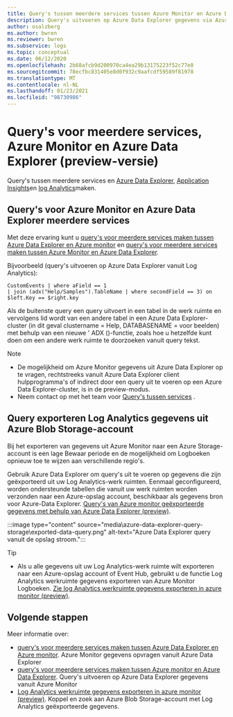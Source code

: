 ```yaml
---
title: Query's tussen meerdere services tussen Azure Monitor en Azure Data Explorer (preview-versie)
description: Query's uitvoeren op Azure Data Explorer gegevens via Azure Log Analytics-hulpprogram ma's omgekeerd, zodat u al uw gegevens op één plek kunt samen voegen en analyseren.
author: osalzberg
ms.author: bwren
ms.reviewer: bwren
ms.subservice: logs
ms.topic: conceptual
ms.date: 06/12/2020
ms.openlocfilehash: 2b68afcb9d200970ca4ea29b13175223f52c77e0
ms.sourcegitcommit: 78ecfbc831405e8d0f932c9aafcdf59589f81978
ms.translationtype: MT
ms.contentlocale: nl-NL
ms.lasthandoff: 01/23/2021
ms.locfileid: "98730986"
---
```

# <a name="cross-service-query---azure-monitor-and-azure-data-explorer-preview"></a>Query's voor meerdere services, Azure Monitor en Azure Data Explorer (preview-versie)
Query's tussen meerdere services en [Azure Data Explorer](/azure/data-explorer/), [Application Insights](../app/app-insights-overview.md)en [log Analytics](./data-platform-logs.md)maken.
## <a name="azure-monitor-and-azure-data-explorer-cross-service-querying"></a>Query's voor Azure Monitor en Azure Data Explorer meerdere services
Met deze ervaring kunt u [query's voor meerdere services maken tussen Azure Data Explorer en Azure monitor](/azure/data-explorer/query-monitor-data) en [query's voor meerdere services maken tussen Azure Monitor en Azure Data Explorer](./azure-monitor-data-explorer-proxy.md).

Bijvoorbeeld (query's uitvoeren op Azure Data Explorer vanuit Log Analytics):
```kusto
CustomEvents | where aField == 1
| join (adx("Help/Samples").TableName | where secondField == 3) on $left.Key == $right.key
```
Als de buitenste query een query uitvoert in een tabel in de werk ruimte en vervolgens lid wordt van een andere tabel in een Azure Data Explorer-cluster (in dit geval clustername = Help, DATABASENAME = voor beelden) met behulp van een nieuwe ' ADX ()-functie, zoals hoe u hetzelfde kunt doen om een andere werk ruimte te doorzoeken vanuit query tekst.

> [!NOTE]
> * De mogelijkheid om Azure Monitor gegevens uit Azure Data Explorer op te vragen, rechtstreeks vanuit Azure Data Explorer client hulpprogramma's of indirect door een query uit te voeren op een Azure Data Explorer-cluster, is in de preview-modus.
> * Neem contact op met het team voor [Query's tussen services](mailto:adxproxy@microsoft.com) .

## <a name="query-exported-log-analytics-data-from-azure-blob-storage-account"></a>Query exporteren Log Analytics gegevens uit Azure Blob Storage-account

Bij het exporteren van gegevens uit Azure Monitor naar een Azure Storage-account is een lage Bewaar periode en de mogelijkheid om Logboeken opnieuw toe te wijzen aan verschillende regio's.

Gebruik Azure Data Explorer om query's uit te voeren op gegevens die zijn geëxporteerd uit uw Log Analytics-werk ruimten. Eenmaal geconfigureerd, worden ondersteunde tabellen die vanuit uw werk ruimten worden verzonden naar een Azure-opslag account, beschikbaar als gegevens bron voor Azure-Data Explorer. [Query's van Azure monitor geëxporteerde gegevens met behulp van Azure Data Explorer (preview)](./azure-data-explorer-query-storage.md).

:::image type="content" source="media\azure-data-explorer-query-storage\exported-data-query.png" alt-text="Azure Data Explorer query vanuit de opslag stroom.":::

>[!tip] 
> * Als u alle gegevens uit uw Log Analytics-werk ruimte wilt exporteren naar een Azure-opslag account of Event Hub, gebruikt u de functie Log Analytics werkruimte gegevens exporteren van Azure Monitor Logboeken. [Zie log Analytics werkruimte gegevens exporteren in azure monitor (preview)](/azure/data-explorer/query-monitor-data).

## <a name="next-steps"></a>Volgende stappen
Meer informatie over:
* [query's voor meerdere services maken tussen Azure Data Explorer en Azure monitor](/azure/data-explorer/query-monitor-data). Azure Monitor gegevens opvragen vanuit Azure Data Explorer
* [query's voor meerdere services maken tussen Azure monitor en Azure Data Explorer](./azure-monitor-data-explorer-proxy.md). Query's uitvoeren op Azure Data Explorer gegevens vanuit Azure Monitor
* [Log Analytics werkruimte gegevens exporteren in azure monitor (preview)](/azure/data-explorer/query-monitor-data). Koppel en zoek aan Azure Blob Storage-account met Log Analytics geëxporteerde gegevens.